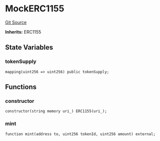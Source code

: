 # MockERC1155
[Git Source](https://github.com/PermissionlessGames/degen-casino/blob/e51575ec321323c4f0687ab65549f1df9bfb5f4b/src/dev/mock/MockERC1155.sol)

**Inherits:**
ERC1155


## State Variables
### tokenSupply

```solidity
mapping(uint256 => uint256) public tokenSupply;
```


## Functions
### constructor


```solidity
constructor(string memory uri_) ERC1155(uri_);
```

### mint


```solidity
function mint(address to, uint256 tokenId, uint256 amount) external;
```

